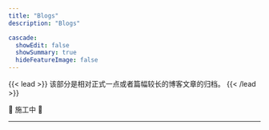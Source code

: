 ```yaml
---
title: "Blogs"
description: "Blogs"

cascade:
  showEdit: false
  showSummary: true
  hideFeatureImage: false
---
```



{{< lead >}}
该部分是相对正式一点或者篇幅较长的博客文章的归档。
{{< /lead >}}

🚧 施工中 🚧

---
